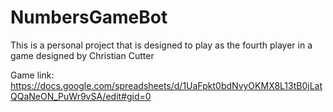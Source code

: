 # NumbersGameBot
This is a personal project that is designed to play as the fourth player in a game designed by Christian Cutter

Game link: https://docs.google.com/spreadsheets/d/1UaFpkt0bdNvyOKMX8L13tB0jLatQQaNeON_PuWr9vSA/edit#gid=0
